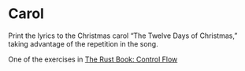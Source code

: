# Carol

Print the lyrics to the Christmas carol “The Twelve Days of Christmas,” taking advantage of the repetition in the song.

One of the exercises in [The Rust Book: Control Flow](https://doc.rust-lang.org/book/ch03-05-control-flow.html)
